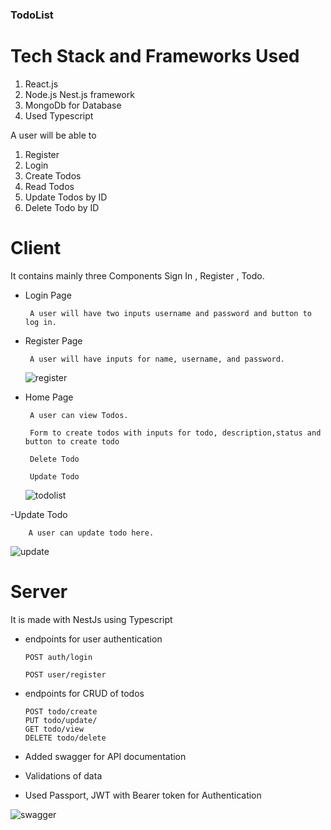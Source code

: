 ### TodoList 


# Tech Stack and Frameworks Used

1. React.js 
2. Node.js  Nest.js framework
3. MongoDb for Database
4. Used Typescript 

 A user will be able to 

1. Register
2. Login
3. Create Todos
4. Read Todos 
5. Update Todos by ID
6. Delete Todo by ID


# Client
It contains mainly three Components Sign In , Register , Todo.

- Login Page

       A user will have two inputs username and password and button to log in.
       
- Register Page

       A user will have inputs for name, username, and password.
      
   ![register](https://user-images.githubusercontent.com/56127301/125492451-8d81f488-9323-4cc2-b6b4-efb04dcea676.png)


- Home Page

       A user can view Todos.

       Form to create todos with inputs for todo, description,status and button to create todo

       Delete Todo 

       Update Todo

    ![todolist](https://user-images.githubusercontent.com/56127301/125494641-ed95f72c-3734-48d1-b27d-9cc6125739c9.png)

-Update Todo 

        A user can update todo here.
        
   ![update](https://user-images.githubusercontent.com/56127301/125494881-a69c5889-3554-4108-acd8-3382365f9024.png)
  
# Server

It is made with NestJs using Typescript

- endpoints for user authentication

      POST auth/login
      
      POST user/register
    
- endpoints for CRUD of todos
    
      POST todo/create 
      PUT todo/update/
      GET todo/view
      DELETE todo/delete
  
-  Added swagger for API documentation 
-   Validations of data
-   Used Passport, JWT with Bearer token for Authentication 

![swagger](https://user-images.githubusercontent.com/56127301/125493350-9095ec4a-8877-48c1-8218-fbc2cde1b5ac.png)



 
 
